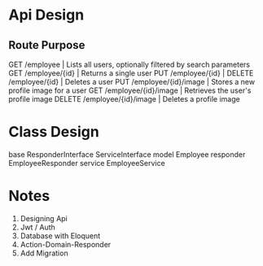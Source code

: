 Api Design
===

Route 													 	Purpose
----------------------------------------------------------------------------
GET /employee 									| Lists all users, optionally filtered by search parameters
GET /employee/{id} 							| Returns a single user
PUT /employee/{id} 							| 
DELETE /employee/{id} 					| Deletes a user
PUT /employee/{id}/image 				| Stores a new profile image for a user
GET /employee/{id}/image 				| Retrieves the user's profile image
DELETE /employee/{id}/image 		| Deletes a profile image

Class Design
===

base
	ResponderInterface
	ServiceInterface
model
	Employee
responder
	EmployeeResponder
service
	EmployeeService

Notes
===
1. Designing Api
2. Jwt / Auth
3. Database with Eloquent
4. Action-Domain-Responder
5. Add Migration